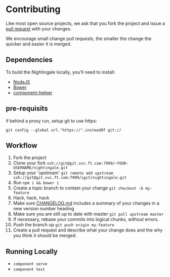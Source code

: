 # Contributing

Like most open source projects, we ask that you fork the project and issue a [pull request](/pull-requests) with your changes.

We encourage small change pull requests, the smaller the change the quicker and easier it is merged.

## Dependencies

To build the Nightingale locally, you'll need to install:
 * [NodeJS](http://nodejs.org/)
 * [Bower](http://bower.io/)
 * [component-helper](https://github.com/skyglobal/component-helper)

## pre-requisits

if behind a proxy run, setup git to use https:

 `git config --global url."https://".insteadOf git://`

## Workflow

1. Fork the project
2. Clone your fork
`ssh://git@git.svc.ft.com:7999/~YOUR-USERNAME/nightingale.git`
3. Setup your 'upstream'
`git remote add upstream ssh://git@git.svc.ft.com:7999/igct/nightingale.git`
4. Run `npm i && bower i`
5. Create a topic branch to contain your change
`git checkout -b my-feature`
6. Hack, hack, hack
7. Make sure [CHANGELOG.md](./CHANGELOG.md) includes a summary of your changes in a new version number heading
8. Make sure you are still up to date with master
`git pull upstream master`
9. If necessary, rebase your commits into logical chunks, without errors.
10. Push the branch up
`git push origin my-feature`
11. Create a pull request and describe what your change does and the why you think it should be merged.

## Running Locally

 * `component serve`
 * `component test`

